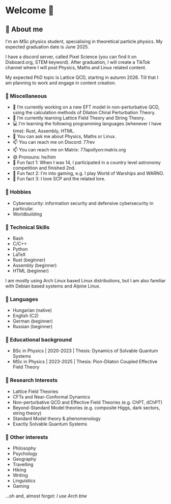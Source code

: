 # Welcome 👋

## 🌱 About me
I'm an MSc physics student, specialising in theoretical particle physics.
My expected graduation date is June 2025.

I have a discord server, called Pixel Science (you can find it on Disboard.org, STEM keyword).
After graduation, I will create a TikTok channel where I will post Physics, Maths and Linux related content.

My expected PhD topic is Lattice QCD, starting in autumn 2026.
Till that I am planning to work and engage in content creation.

### 🔰 Miscellaneous
- 🔭 I’m currently working on a new EFT model in non-perturbative QCD, using the calculation methods of Dilaton Chiral Perturbation Theory.
- 🌱 I’m currently learning Lattice Field Theory and String Theory.
- 💻 I'm learning the following programming languages (whenever I have time): Rust, Assembly, HTML.
- 💬 You can ask me about Physics, Maths or Linux.
- 📫 You can reach me on Discord: 77rev
- 📫 You can reach me on Matrix: 77apollyon:matrix.org
- 😄 Pronouns: he/him
- 🧲 Fun fact 1: When I was 14, I participated in a country level astronomy competition and finished 2nd.
- 🧲 Fun fact 2: I'm into gaming, e.g. I play World of Warships and WARNO.
- 🧲 Fun fact 3: I love SCP and the related lore.

### 👾 Hobbies
- Cybersecurity: information security and defensive cybersecurity in particular.
- Worldbuilding

### 💾 Technical Skills
- Bash
- C/C++
- Python
- LaTeX
- Rust (beginner)
- Assembly (beginner)
- HTML (beginner)

I am mostly using Arch Linux based Linux distributions, but I am also familiar with Debian based systems and Alpine Linux.

### 📖 Languages
- Hungarian (native)
- English (C2)
- German (beginner)
- Russian (beginner)

### 🔭 Educational background
- BSc in Physics | 2020-2023 | Thesis: Dynamics of Solvable Quantum Systems
- MSc in Physics | 2023-2025 | Thesis: Pion-Dilaton Coupled Effective Field Theory

### 📡 Research Interests
- Lattice Field Theories
- CFTs and Near-Conformal Dynamics
- Non-perturbative QCD and Effective Field Theories (e.g. ChPT, dChPT)
- Beyond-Standard Model theories (e.g. composite Higgs, dark sectors, string theory)
- Standard Model theory & phenomenology
- Exactly Solvable Quantum Systems

### 🧰 Other interests
- Philosophy
- Psychology
- Geography
- Travelling
- Hiking
- Writing
- Linguistics
- Gaming

...oh and, almost forgot:
*I use Arch btw*
